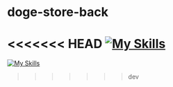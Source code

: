 # doge-store-back

<<<<<<< HEAD
[![My Skills](https://skillicons.dev/icons?i=nest,nodejs,ts,postgresql,redis,aws,prisma,nginx,docker)](https://skillicons.dev)
=======
[![My Skills](https://skillicons.dev/icons?i=nest,nodejs,ts,postgresql,redis,aws,prisma,nginx,docker)](https://skillicons.dev)
>>>>>>> dev
